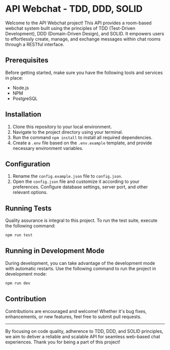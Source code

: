 # API Webchat - TDD, DDD, SOLID

Welcome to the API Webchat project! This API provides a room-based webchat system built using the principles of TDD (Test-Driven Development), DDD (Domain-Driven Design), and SOLID. It empowers users to effortlessly create, manage, and exchange messages within chat rooms through a RESTful interface.

## Prerequisites

Before getting started, make sure you have the following tools and services in place:

- Node.js
- NPM
- PostgreSQL

## Installation

1. Clone this repository to your local environment.
2. Navigate to the project directory using your terminal.
3. Run the command `npm install` to install all required dependencies.
4. Create a `.env` file based on the `.env.example` template, and provide necessary environment variables.

## Configuration

1. Rename the `config.example.json` file to `config.json`.
2. Open the `config.json` file and customize it according to your preferences. Configure database settings, server port, and other relevant options.

## Running Tests

Quality assurance is integral to this project. To run the test suite, execute the following command:

```bash
npm run test
```

## Running in Development Mode

During development, you can take advantage of the development mode with automatic restarts. Use the following command to run the project in development mode:

```bash
npm run dev
```

## Contribution

Contributions are encouraged and welcome! Whether it's bug fixes, enhancements, or new features, feel free to submit pull requests.

---

By focusing on code quality, adherence to TDD, DDD, and SOLID principles, we aim to deliver a reliable and scalable API for seamless web-based chat experiences. Thank you for being a part of this project!